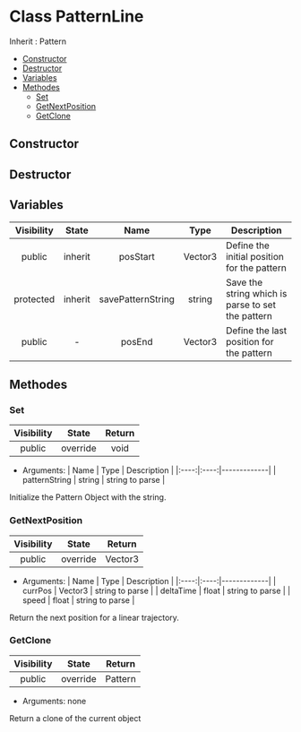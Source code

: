 # Class PatternLine

Inherit : Pattern

- [Constructor](#constructor)
- [Destructor](#destructor)
- [Variables](#variables)
- [Methodes](#methodes)
	- [Set](#set)
	- [GetNextPosition](#getnextposition)
	- [GetClone](#getclone)

## Constructor

## Destructor

## Variables

| Visibility | State | Name | Type | Description |
|:----------:|:-----:|:----:|:----:|-------------|
| public | inherit | posStart | Vector3 | Define the initial position for the pattern |
| protected | inherit | savePatternString | string | Save the string which is parse to set the pattern |
| public | - | posEnd | Vector3 | Define the last position for the pattern |

## Methodes

### Set

| Visibility | State | Return |
|:----------:|:-----:|:------:|
| public | override | void |

- Arguments:
| Name | Type | Description |
|:----:|:----:|-------------|
| patternString  | string | string to parse |

Initialize the Pattern Object with the string.

### GetNextPosition

| Visibility | State | Return |
|:----------:|:-----:|:------:|
| public | override | Vector3 |

- Arguments:
| Name | Type | Description |
|:----:|:----:|-------------|
| currPos  | Vector3 | string to parse |
| deltaTime  | float | string to parse |
| speed  | float | string to parse |

Return the next position for a linear trajectory.

### GetClone

| Visibility | State | Return |
|:----------:|:-----:|:------:|
| public | override | Pattern  |

- Arguments: none

Return a clone of the current object

